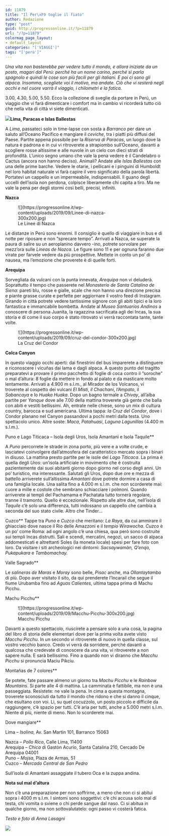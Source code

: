 ```yaml
---
id: 11879
title: "Il Per\xF9 toglie il fiato"
author: Redazione
type: "post"
guid: http://progressonline.it/?p=11879
url: "/?p=11879"
colormag_page_layout:
- default_layout
categories: "['VIAGGI']"
tags: "['perù']"
---
```


*Una vita non basterebbe per vedere tutto il mondo, e allora iniziate da un posto, magari dal Perú: perché ha un nome carino, perché si parla spagnolo e quindi le cose son più facili per gli italiani. E poi ci sono gli alpaca. Insomma, scegliete voi il motivo, ma andate. Ciò che vi resterà negli occhi e nel cuore varrà il viaggio, i chilometri e la fatica.*

 3.00, 4.30, 5.00, 5.50. Ecco la collezione di sveglie da portare in Perú, un viaggio che vi farà dimenticare i comfort ma in cambio vi ricorderà tutto ciò che nella vita di città vi siete dimenticati.

**![](https://progressonline.it/wp-content/uploads/2019/09/alpaca-300x200.jpeg)Lima, Paracas e Islas Ballestas**

A *Lima*, passateci solo in time-lapse con sosta a *Barranco* per dare un saluto all’Oceano Pacifico e mangiare il *ceviche*, tra i piatti più diffusi del Paese. Partite appena possibile per la *Riserva di Paracas*, un luogo dove la natura è padrona e in cui vi ritroverete a strapiombo sull’Oceano, davanti a scogliere rosse altissime e alle nuvole in un cielo con dieci strati di profondità. L’unico segno umano che vale la pena vedere è il Candelabro o Cactus (ancora non hanno deciso). Animali? Andate alle *Islas Ballestas* con una delle prime barche. Vedere le otarie, i pellicani e i pinguini di Humboldt nel loro habitat naturale vi farà capire il vero significato della parola libertà. Portatevi un cappello e un impermeabile, indispensabili. Il guano degli uccelli dell’isola non perdona, colpisce liberamente chi capita a tiro. Ma ne vale la pena per degli stormi così belli, precisi, infiniti.

**Nazca**

<figure aria-describedby="caption-attachment-11887" class="wp-caption alignright" id="attachment_11887" style="width: 350px">![](https://progressonline.it/wp-content/uploads/2019/09/Linee-di-nazca-300x200.jpg)<figcaption class="wp-caption-text" id="caption-attachment-11887">Le Linee di Nazca</figcaption></figure>

Le distanze in Perú sono enormi. Il consiglio è quello di viaggiare in bus e di notte per riposare e non “sprecare tempo”. Arrivati a Nazca, se superate la paura di salire su un aeroplanino davvero -ino, potrete sorvolare per mezz’ora sulle *Lineas de Nazca*. Le figure sono 11 e per ognuna faranno due virate per farvele vedere da più prospettive. Mettete in conto un po’ di nausea, ma l’emozione che proverete è di quelle forti.

**Arequipa**

Sorvegliata da vulcani con la punta innevata, *Arequipa* non vi deluderà. Soprattutto il tempo che passerete nel *Monasterio de Santa Catalina de Siena*: pareti blu, rosse e gialle, scale che non hanno una direzione precisa e piante grasse curate e perfette per aggiornare il vostro feed di Instagram. Girando in città potrete vedere tantissime signore con gli abiti tipici e la loro fantastica e immancabile bombetta. Andate al *Museo Santuarios Andinos* a conoscere di persona Juanita, la ragazzina sacrificata agli dei Incas, la sua storia e di come il suo corpo è stato ritrovato vi verrà raccontata tante, tante volte.

<figure aria-describedby="caption-attachment-11886" class="wp-caption alignleft" id="attachment_11886" style="width: 400px">![](https://progressonline.it/wp-content/uploads/2019/09/cruz-del-condor-300x200.jpg)<figcaption class="wp-caption-text" id="caption-attachment-11886">La Cruz del Condor</figcaption></figure>

**Colca Canyon**

In questo viaggio occhi aperti: dai finestrini del bus imparerete a distinguere e riconoscere i vicuñas dai lama e dagli alpaca. A questo punto del tragitto preparatevi a provare il primo pacchetto di foglie di coca contro il “soroche” o mal d’altura: 8 foglie da mettere in fondo al palato e da masticare molto lentamente. Arrivati a 4.900 m s.l.m., al Mirador de los Volcanos, vi troverete al cospetto dei vulcani *El Misti*, *il Chachani*, *l’Ampato*, il *Sabancaya* e lo *Huaka Huaka*. Dopo un bagno termale a *Chivay*, all’alba partite per *Yanque* dove alle 7.00 della mattina troverete già gente che balla con abiti e vestiti bellissimi. Ah, entrate nelle chiese, sono un mix di cultura country, barocca e sud americana. Ultima tappa: *la Cruz del Condor*, dove i Condor planano nel Canyon passandovi a pochi metri dalla testa. Uno spettacolo unico. Altre soste: *Maca*, *Patahuasi*, *Laguna Lagunillas* (4.400 m s.l.m.).

 Puno e Lago Titicaca – Isola degli Uros, Isola Amantanì e Isola Taquile**

A *Puno* percorrete le strade in zona porto, più vere e a volte crude, e lasciatevi coinvolgere dall’atmosfera del caratteristico mercato sopra i binari in disuso. La mattina presto partite per le isole del *Lago Titicaca*. La prima è quella degli *Uros*: un’isola artificiale in movimento che è costruita pazientemente dai suoi abitanti giorno dopo giorno nel corso degli anni. Un po’ turistico, ma interessante. Salutati gli Uros, dopo due ore e mezza di battello arriverete sull’altissima *Amantanì* dove potrete dormire a casa di una famiglia locale. Una salita fino a 4.000 m s.l.m. che non scorderete mai: cuore a mille e costole che sembrano schiacciare i polmoni. Quando arriverete ai templi del Pachamama e Pachatata tutto tornerà regolare, tranne il tramonto. Quello è eccezionale. Rispetto alle altre due, nell’isola di *Taquile* c’è solo una differenza, tutti indossano un cappello che cambia a seconda del suo stato civile. Altro che Tinder…

 Cuzco** Tappe tra *Puno* e *Cuzco* che meritano: *La Raya*, da cui ammirare il ghiacciaio dove nasce il Rio delle Amazzoni e il *tempio Wirawocha*. *Cuzco* è un po’ come Roma: ad ogni angolo c’è una chiesa, qua però sono costruite sui templi Incas distrutti. Sali e scendi, mercatini, negozi, un sacco di alpaca addomesticati e altrettanti Soles (la moneta locale) spesi per fare foto con loro. Da visitare i siti archeologici nei dintorni: *Sacsaywamàn, Q’enqo, Pukapukara* e *Tambomachay.*

 Valle Sagrado**

Le *salineras de Maras* e *Moray* sono belle, *Pisac* anche, ma *Ollantaytambo* di più. Dopo aver visitato il sito, da qui prenderete l’Incarail che segue il fiume Urubamba fino ad *Aguas Calientes*, ultima tappa prima di Machu Picchu.

 Machu Picchu**

<figure aria-describedby="caption-attachment-11883" class="wp-caption alignright" id="attachment_11883" style="width: 420px">![](https://progressonline.it/wp-content/uploads/2019/09/Macchu-Picchu-300x200.jpg)<figcaption class="wp-caption-text" id="caption-attachment-11883">Macchu Picchu</figcaption></figure>

Davanti a questo spettacolo, riuscirete a pensare solo a una cosa, la pagina del libro di storia delle elementari dove per la prima volta avete visto *Macchu Picchu*. In un secondo vi ritroverete di nuovo in quella classe, sul vostro vecchio banco. Credo vi verrà da sorridere, perché davanti a qualcosa che credevate di conoscere da una vita, vi ritroverete a non sapere nulla. E sarà bellissimo. Fino a quando non vi diranno che *Macchu Picchu* si pronuncia Maciu Pikciu.

 Montañas de 7 colores**

Se potete, fate passare almeno un giorno tra *Machu Picchu* e le *Rainbow Mountains*. Si parte alle 4 di mattina. La camminata è fattibile, ma non è una passeggiata. Resistete: ne vale la pena. In cima a questa montagna, troverete sconosciuti da tutto il mondo che ridono e che si danno il cinque, che esultano con voi. Lì, su quel cocuzzolo, un posto piccolo e difficile da raggiungere, c’è spazio per tutti. C’è aria per tutti, anche a 5.000 metri s.l.m. Niente di più, niente di meno. Non lo scorderete mai.

 Dove mangiare**

Lima – *Isolina*, Av. San Martin 101, Barranco 15063

Nazca – *Pollo Rico*, Calle Lima, 11400  
Arequipa – *Chica* di Gastòn Acurio, Santa Catalina 210, Cercado De Arequipa 04001  
Puno – *Mojsa*, Plaza de Armas, 51  
Cuzco – *Mercado Central de San Pedro*

Sull’isola di Amantanì assaggiate il tubero Oca e la zuppa andina.

**Nota sul mal d’altura**

Non c’è una preparazione per non soffrirne, a meno che non ci si abitui sopra i 4000 m s.l.m. I sintomi sono soggettivi: c’è chi accusa solo mal di testa, chi vomita o sviene o chi perde sangue dal naso. Ci si abitua in qualche giorno, ma non sottovalutatelo: ogni passo vi costerà fatica.

*Testo e foto di Anna Lasagni*

![](https://progressonline.it/wp-content/uploads/2019/09/foto-firma-225x300.jpeg)
